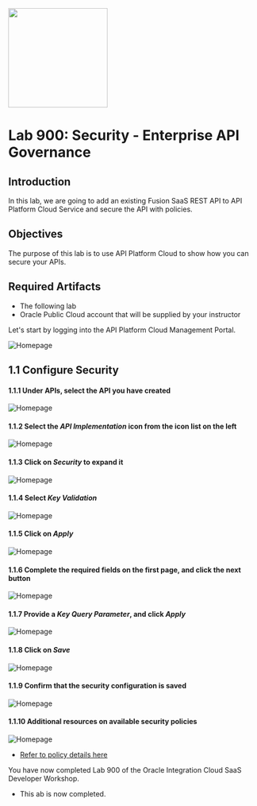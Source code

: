 

<img class="float-right" src="images/j2c-logo.png" width="200">

# Lab 900: Security - Enterprise API Governance


## Introduction

In this lab, we are going to add an existing Fusion SaaS REST API to API Platform Cloud Service and secure the API with policies.


## Objectives
The purpose of this lab is to use API Platform Cloud to show how you can secure your APIs.


## Required Artifacts

- The following lab
- Oracle Public Cloud account that will be supplied by your instructor


Let's start by logging into the API Platform Cloud Management Portal.

![Homepage](images/900/image900.png) 


## 1.1 Configure Security

#### 1.1.1 Under APIs, select the API you have created
![Homepage](images/900/image901.png)

#### 1.1.2 Select the **_API Implementation_** icon from the icon list on the left
![Homepage](images/900/image902.png)

#### 1.1.3 Click on **_Security_** to expand it 
![Homepage](images/900/image903.png)

#### 1.1.4 Select **_Key Validation_**
![Homepage](images/900/image904.png)

#### 1.1.5 Click on **_Apply_**
![Homepage](images/900/image905.png)

#### 1.1.6  Complete the required fields on the first page, and click the next button
![Homepage](images/900/image906.png)

#### 1.1.7 Provide a **_Key Query Parameter_**, and click **_Apply_**
![Homepage](images/900/image907.png)

#### 1.1.8 Click on **_Save_**
![Homepage](images/900/image908.png)


#### 1.1.9 Confirm that the security configuration is saved
![Homepage](images/900/image909.png)

#### 1.1.10 Additional resources on available security policies
![Homepage](images/900/image910.png)

- [Refer to policy details here](https://docs.oracle.com/en/cloud/paas/api-platform-cloud/apfad/implement-apis.html#GUID-1EE65B88-5050-4AFE-8F53-4B256D4E2AA3)




You have now completed Lab 900 of the Oracle Integration Cloud SaaS Developer Workshop.

- This ab is now completed.

